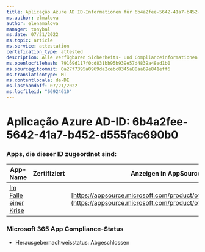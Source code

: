 ```yaml
---
title: Aplicação Azure AD ID-Informationen für 6b4a2fee-5642-41a7-b452-d555fac690b0
ms.author: elmalova
author: elenamalova
manager: tonybal
ms.date: 07/21/2022
ms.topic: article
ms.service: attestation
certification_type: attested
description: Alle verfügbaren Sicherheits- und Complianceinformationen für 6b4a2fee-5642-41a7-b452-d555fac690b0.
ms.openlocfilehash: 79169d117f0cd831bb95b939e57d4839a48ed1b0
ms.sourcegitcommit: 0a27f7395a0969da2cebc8345a88aa69e841eff6
ms.translationtype: MT
ms.contentlocale: de-DE
ms.lasthandoff: 07/21/2022
ms.locfileid: "66924610"
---
```

# <a name="azure-app-id-6b4a2fee-5642-41a7-b452-d555fac690b0"></a>Aplicação Azure AD-ID: 6b4a2fee-5642-41a7-b452-d555fac690b0


### <a name="apps-associated-with-this-id"></a>Apps, die dieser ID zugeordnet sind:
| **App-Name** | **Zertifiziert** | **Anzeigen in AppSource** |
|--------------|---------------|-----------------------|
| [Im Falle einer Krise](../forward/WA200003194.md) |  | [https://appsource.microsoft.com/product/office/WA200003194](https://appsource.microsoft.com/product/office/WA200003194) |

### <a name="microsoft-365-app-compliance-status"></a>Microsoft 365 App Compliance-Status
- Herausgebernachweisstatus: Abgeschlossen
